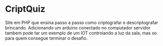 # CriptQuiz

Site em PHP que ensina passo a passo como criptografar e descriptografar brincando.
Adicionando um arduino conectado no computador servidor tambem pode tar um exemplo de um IOT controlando a luz da sala, mas so para quem consegue terminar o desafio.
